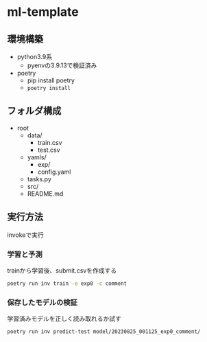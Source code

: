 # ml-template

## 環境構築
- python3.9系
    - pyenvの3.9.13で検証済み
- poetry
    - pip install poetry
    - `poetry install`

## フォルダ構成
- root
    - data/
        - train.csv
        - test.csv
    - yamls/
        - exp/
        - config.yaml
    - tasks.py
    - src/
    - README.md


## 実行方法
invokeで実行

### 学習と予測
trainから学習後、submit.csvを作成する

```sh
poetry run inv train -e exp0 -c comment
```

### 保存したモデルの検証
学習済みモデルを正しく読み取れるか試す

```sh
poetry run inv predict-test model/20230825_001125_exp0_comment/
```
